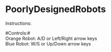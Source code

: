 # PoorlyDesignedRobots

Instructions:

#Controls:# <br>
  Orange Robot:   A/D or Left/Right arrow keys  <br>
  Blue Robot:     W/S or Up/Down arrow keys  <br>

